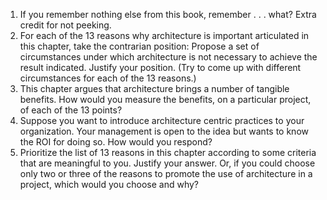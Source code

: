 1. If you remember nothing else from this book, remember . . . what? Extra credit for not peeking.
2. For each of the 13 reasons why architecture is important articulated in this chapter, take the contrarian position: Propose a set of circumstances under which architecture is not necessary to achieve the result indicated. Justify your position. (Try to come up with different circumstances for each of the 13 reasons.)
3. This chapter argues that architecture brings a number of tangible benefits. How would you measure the benefits, on a particular project, of each of the 13 points?
4. Suppose you want to introduce architecture centric practices to your organization. Your management is open to the idea but wants to know the ROI for doing so. How would you respond?
 5. Prioritize the list of 13 reasons in this chapter according to some criteria that are meaningful to you. Justify your answer. Or, if you could choose only two or three of the reasons to promote the use of architecture in a project, which would you choose and why?